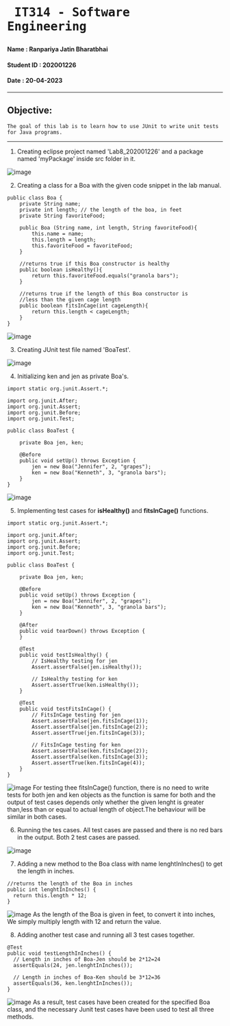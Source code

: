# <pre>                  IT314 - Software Engineering </pre>

#### Name       : Ranpariya Jatin Bharatbhai
#### Student ID  : 202001226
#### Date       : 20-04-2023

----

## Objective:
    The goal of this lab is to learn how to use JUnit to write unit tests for Java programs.

----
1. Creating eclipse project named 'Lab8_202001226' and a package named 'myPackage' inside src folder in it.

![image](https://user-images.githubusercontent.com/72184476/233311235-7881fd44-dfc4-4cb2-bbbc-a20fc3a05a67.png)

2. Creating a class for a Boa with the given code snippet in the lab manual.
```
public class Boa {
	private String name;
	private int length; // the length of the boa, in feet
	private String favoriteFood;
	
	public Boa (String name, int length, String favoriteFood){
		this.name = name;
		this.length = length;
		this.favoriteFood = favoriteFood;
	}
	
	//returns true if this Boa constructor is healthy
	public boolean isHealthy(){
		return this.favoriteFood.equals("granola bars");
	}
	
	//returns true if the length of this Boa constructor is
	//less than the given cage length
	public boolean fitsInCage(int cageLength){
		return this.length < cageLength;
	}
}	
```
![image](https://user-images.githubusercontent.com/72184476/233313045-c05a1630-6995-4cd7-8bf4-85bca4dee2fa.png)

3. Creating JUnit test file named 'BoaTest'.  

![image](https://user-images.githubusercontent.com/72184476/233318766-211d3835-654f-4a75-b799-20ea681b2bc8.png)

4. Initializing ken and jen as private Boa's.
```
import static org.junit.Assert.*;

import org.junit.After;
import org.junit.Assert;
import org.junit.Before;
import org.junit.Test;

public class BoaTest {
	
	private Boa jen, ken;
	
	@Before
	public void setUp() throws Exception {
		jen = new Boa("Jennifer", 2, "grapes");
		ken = new Boa("Kenneth", 3, "granola bars");
	}
}
```
![image](https://user-images.githubusercontent.com/72184476/233319170-9afc79e4-78d7-4b47-b2b2-d216817f413e.png)

5. Implementing test cases for **isHealthy()** and **fitsInCage()** functions.
```
import static org.junit.Assert.*;

import org.junit.After;
import org.junit.Assert;
import org.junit.Before;
import org.junit.Test;

public class BoaTest {
	
	private Boa jen, ken;
	
	@Before
	public void setUp() throws Exception {
		jen = new Boa("Jennifer", 2, "grapes");
		ken = new Boa("Kenneth", 3, "granola bars");
	}

	@After
	public void tearDown() throws Exception {
	}

	@Test
	public void testIsHealthy() {
		// IsHealthy testing for jen
		Assert.assertFalse(jen.isHealthy());
		
		// IsHealthy testing for ken
		Assert.assertTrue(ken.isHealthy());
	}
	
	@Test
	public void testFitsInCage() {
		// FitsInCage testing for jen
		Assert.assertFalse(jen.fitsInCage(1));
		Assert.assertFalse(jen.fitsInCage(2));
		Assert.assertTrue(jen.fitsInCage(3));
		
		// FitsInCage testing for ken
		Assert.assertFalse(ken.fitsInCage(2));
		Assert.assertFalse(ken.fitsInCage(3));
		Assert.assertTrue(ken.fitsInCage(4));
	}
}
```
![image](https://user-images.githubusercontent.com/72184476/233321589-6194f6da-c9e1-4904-8372-c16cc0bbbe0d.png)
For testing thee fitsInCage() function, there is no need to write tests for both jen and ken objects as the function is same for both and the output of test cases depends only whether the given lenght is greater than,less than or equal to actual length of object.The behaviour will be similar in both cases.

6. Running the tes cases. All test cases are passed and there is no red bars in the output. Both 2 test cases are passed.

![image](https://user-images.githubusercontent.com/72184476/233322692-b45bbadc-acb4-4dec-a910-6b76b9c10a0c.png)

7. Adding a new method to the Boa class with name lenghtInInches() to get the length in inches.
```
//returns the length of the Boa in inches
public int lenghtInInches() {
  return this.length * 12;
}
```
![image](https://user-images.githubusercontent.com/72184476/233324783-977920c2-f979-41ed-b9eb-96a547867f56.png)
As the length of the Boa is given in feet, to convert it into inches, We simply multiply length with 12 and return the value.

8. Adding another test case and running all 3 test cases together.
```
@Test
public void testLengthInInches() {
  // Length in inches of Boa-Jen should be 2*12=24
  assertEquals(24, jen.lenghtInInches());
        
  // Length in inches of Boa-Ken should be 3*12=36
  assertEquals(36, ken.lenghtInInches());
}
```
![image](https://user-images.githubusercontent.com/72184476/233325764-a1bac460-128a-4ba1-958e-6800e090de67.png)
As a result, test cases have been created for the specified Boa class, and the necessary Junit test cases have been used to test all three methods.
